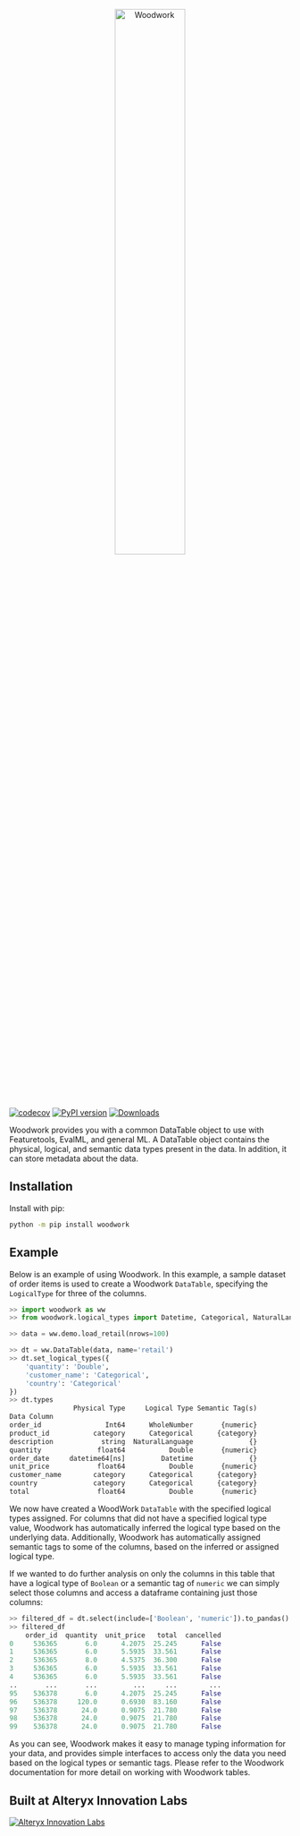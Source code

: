 <p align="center"><img width=50% src="https://raw.githubusercontent.com/FeatureLabs/woodwork/add_docs/docs/source/images/woodwork_light.png?token=ABA3QOJZIMGTSN4NPXAVSYC7O53OG" alt="Woodwork" /></p>

[![codecov](https://codecov.io/gh/FeatureLabs/woodwork/branch/main/graph/badge.svg?token=KJCKMREBDP)](https://codecov.io/gh/FeatureLabs/woodwork)
[![PyPI version](https://badge.fury.io/py/woodwork.svg?maxAge=2592000)](https://badge.fury.io/py/woodwork)
[![Downloads](https://pepy.tech/badge/woodwork/month)](https://pepy.tech/project/woodwork/month)

Woodwork provides you with a common DataTable object to use with Featuretools, EvalML, and general ML. A DataTable object contains the physical, logical, and semantic data types present in the data. In addition, it can store metadata about the data.

## Installation

Install with pip:

```bash
python -m pip install woodwork
```

## Example

Below is an example of using Woodwork. In this example, a sample dataset of order items is used to create a Woodwork `DataTable`, specifying the `LogicalType` for three of the columns. 

```python
>> import woodwork as ww
>> from woodwork.logical_types import Datetime, Categorical, NaturalLanguage

>> data = ww.demo.load_retail(nrows=100)

>> dt = ww.DataTable(data, name='retail')
>> dt.set_logical_types({
    'quantity': 'Double',
    'customer_name': 'Categorical',
    'country': 'Categorical'
})
>> dt.types
                Physical Type     Logical Type Semantic Tag(s)
Data Column                                                   
order_id                Int64      WholeNumber       {numeric}
product_id           category      Categorical      {category}
description            string  NaturalLanguage              {}
quantity              float64           Double       {numeric}
order_date     datetime64[ns]         Datetime              {}
unit_price            float64           Double       {numeric}
customer_name        category      Categorical      {category}
country              category      Categorical      {category}
total                 float64           Double       {numeric}
```

We now have created a WoodWork `DataTable` with the specified logical types assigned. For columns that did not have a specified logical type value, Woodwork has automatically inferred the logical type based on the underlying data. Additionally, Woodwork has automatically assigned semantic tags to some of the columns, based on the inferred or assigned logical type.

If we wanted to do further analysis on only the columns in this table that have a logical type of `Boolean` or a semantic tag of `numeric` we can simply select those columns and access a dataframe containing just those columns:

```python
>> filtered_df = dt.select(include=['Boolean', 'numeric']).to_pandas()
>> filtered_df
    order_id  quantity  unit_price   total  cancelled
0     536365       6.0      4.2075  25.245      False
1     536365       6.0      5.5935  33.561      False
2     536365       8.0      4.5375  36.300      False
3     536365       6.0      5.5935  33.561      False
4     536365       6.0      5.5935  33.561      False
..       ...       ...         ...     ...        ...
95    536378       6.0      4.2075  25.245      False
96    536378     120.0      0.6930  83.160      False
97    536378      24.0      0.9075  21.780      False
98    536378      24.0      0.9075  21.780      False
99    536378      24.0      0.9075  21.780      False
```

As you can see, Woodwork makes it easy to manage typing information for your data, and provides simple interfaces to access only the data you need based on the logical types or semantic tags. Please refer to the Woodwork documentation for more detail on working with Woodwork tables.

## Built at Alteryx Innovation Labs

<a href="https://www.alteryx.com/innovation-labs">
    <img src="https://evalml-web-images.s3.amazonaws.com/alteryx_innovation_labs.png" alt="Alteryx Innovation Labs" />
</a>
